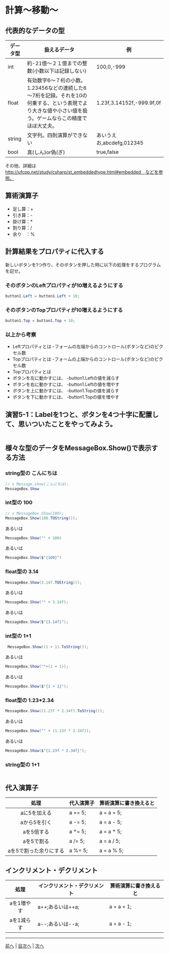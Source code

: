 # 計算～移動～

## 代表的なデータの型
|データ型|扱えるデータ|例|
|-------|-----------|--|
|int    | 約-21億～２１億までの整数(小数以下は記録しない)          | 100,0,-999 |
|float  | 有効数字6～７桁の小数。1.23456などの連続した6～7桁を記録。それを10の何乗する、という表現でより大きな値や小さい値を扱う。ゲームならこの精度でほぼ大丈夫。| 1.23f,3.14152f,-999.9f,0f |
|string | 文字列。四則演算ができない          | あいうえお,abcdefg,012345 |
|bool   | 真(しん)or偽(ぎ)          | true,false |

その他、詳細は http://ufcpp.net/study/csharp/st_embeddedtype.html#embedded　などを参照。

## 算術演算子
- 足し算：+
- 引き算：-
- 掛け算：*
- 割り算：/
- 余り　：%

## 計算結果をプロパティに代入する
新しいボタンを1つ作り、そのボタンを押した時に以下の処理をするプログラムを記せ。

### そのボタンのLeftプロパティが10増えるようにする
```cs
button1.Left = button1.Left + 10;
```

### そのボタンのTopプロパティが10増えるようにする
```cs
button1.Top = button1.Top + 10;
```

### 以上から考察
- Leftプロパティとは
  -フォームの左端からのコントロール(ボタンなど)のピクセル数
- Topプロパティとは
  -フォームの上端からのコントロール(ボタンなど)のピクセル数
- Topプロパティとは
- ボタンを左に動かすには、
  -button1.Leftの値を減らす
- ボタンを右に動かすには、
  -button1.Leftの値を増やす
- ボタンを上に動かすには、
  -button1.Topの値を減らす
- ボタンを下に動かすには、
  -button1.Topの値を増やす

## 演習5-1：Labelを1つと、ボタンを4つ十字に配置して、思いついたことをやってみよう。

```cs

```

## 様々な型のデータをMessageBox.Show()で表示する方法
### string型の こんにちは
```cs
// x Message.show(こんにちは);
MessageBox.Show
```

### int型の 100
```cs
// x MessageBox.Show(100);
MessageBox.Show(100.TOString());
```

あるいは
```cs
MessageBox.Show("" + 100)
```
あるいは
```cs
MessageBox.Show($"{100}")
```

### float型の 3.14
```cs
MessageBox.Show(3.14f.TOString());
```

あるいは

```cs
MessageBox.Show("" + 3.14f);
```

あるいは

```cs
MessageBox.Show($"{3.14f}");
```

### int型の 1+1
```cs
 MessageBox.Show((1 + 1).ToString());
```

あるいは

```cs
MessageBox.Show(""+(1 + 1));
```

あるいは

```cs
MessageBox.Show($"{1 + 1}");
```

### float型の 1.23*2.34
```cs
MessageBox.Show((1.23f * 2.34f).ToString());
```

あるいは

```cs
MessageBox.Show("" + (1.23f * 2.34f));
```

あるいは

```cs
MessageBox.Show($"{1.23f * 2.34f}");
```

### string型の 1+1
```cs

```

## 代入演算子
|処理                   |代入演算子|算術演算に書き換えると|
|:---------------------:|---------|-------------------|
|aに5を加える            | a += 5; | a = a + 5;          |
|aから5を引く           |  a -= 5;       | a = a - 5;    |
|aを5倍する             |  a *= 5;      | a = a * 5;                  |
|aを5で割る             |  a /= 5;       | a = a / 5;                  |
|aを5で割った余りにする   | a %= 5;        | a = a % 5;                  |

## インクリメント・デクリメント
|処理      |インクリメント・デクリメント|算術演算に書き換えると|
|:-------:|--------------------------|----------------------|
|aを1増やす| a++;あるいは++a;                         | a = a + 1;                  |		
|aを1減らす| a--;あるいは--a;                      | a = a - 1;                  |

---

[前へ](04.md) | [目次へ](README.md#%E7%9B%AE%E6%AC%A1) | [次へ](06.md)
